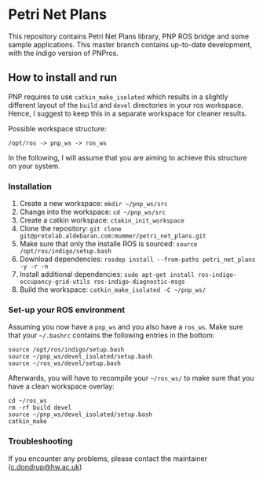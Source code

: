 
# Petri Net Plans

This repository contains Petri Net Plans library, PNP ROS bridge and some sample applications. This master branch contains up-to-date development, with the indigo version of PNPros.

## How to install and run

PNP requires to use `catkin_make_isolated` which results in a slightly different layout of the `build` and `devel` directories in your ros workspace. Hence, I suggest to keep this in a separate workspace for cleaner results.

Possible workspace structure:

```
/opt/ros -> pnp_ws -> ros_ws
```

In the following, I will assume that you are aiming to achieve this structure on your system.

### Installation

1. Create a new workspace: `mkdir ~/pnp_ws/src`
2. Change into the workspace: `cd ~/pnp_ws/src`
3. Create a catkin workspace: `ctakin_init_workspace`
4. Clone the repository: `git clone git@protolab.aldebaran.com:mummer/petri_net_plans.git`
5. Make sure that only the installe ROS is sourced: `source /opt/ros/indigo/setup.bash`
6. Download dependencies: `rosdep install --from-paths petri_net_plans -y -r -n`
7. Install additional dependencies: `sudo apt-get install ros-indigo-occupancy-grid-utils ros-indigo-diagnostic-msgs`
8. Build the workspace: `catkin_make_isolated -C ~/pnp_ws/`

### Set-up your ROS environment

Assuming you now have a `pnp_ws` and you also have a `ros_ws`. Make sure that your `~/.bashrc` contains the following entries in the bottom:

```
source /opt/ros/indigo/setup.bash
source ~/pnp_ws/devel_isolated/setup.bash
source ~/ros_ws/devel/setup.bash
```

Afterwards, you will have to recompile your `~/ros_ws/` to make sure that you have a clean workspace overlay:

```
cd ~/ros_ws
rm -rf build devel
source ~/pnp_ws/devel_isolated/setup.bash
catkin_make
```

### Troubleshooting

If you encounter any problems, please contact the maintainer
(c.dondrup@hw.ac.uk)